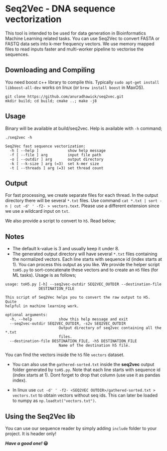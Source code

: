# Seq2Vec - DNA sequence vectorization

This tool is intended to be used for data generation in Bioinformatics Machine Learning related tasks. You can use Seq2Vec to convert FASTA or FASTQ data sets into k-mer frequency vectors. We use memory mapped files to read inputs faster and multi-worker pipeline to vectorise the sequences.

## Downloading and Compiling

You need boost c++ library to compile this. Typically `sudo apt-get install libboost-all-dev` works on linux (or `brew install boost` in MaxOS).

```
git clone https://github.com/anuradhawick/seq2vec.git
mkdir build; cd build; cmake ..; make -j8
```

## Usage
Binary will be available at build/seq2vec. Help is available with `-h` command;

```
./seq2vec -h

Seq2Vec fast sequence vectorization:
  -h [ --help ]             show help message
  -f [ --file ] arg         input file path
  -o [ --outdir ] arg       output directory
  -k [ --k-size ] arg (=3)  set k-mer size
  -t [ --threads ] arg (=3) set thread count

```

## Output

For fast processing, we create separate files for each thread. In the output directory there will be several `*.txt` files. Use command `cat *.txt | sort -n | cut -d' ' -f2- > vectors.text`. Please use a different extension since we use a wildcard input on `txt`.

We also provide a script to convert to `h5`. Read below;

## Notes

* The default k-value is 3 and usually keep it under 8.
* The generated output directory will have several `*.txt` files containing the normalized vectors. Each line starts with sequence id (index starts at 1). You can process this output as you like. We provide the helper script `toH5.py` to sort-concatenate these vectors and to create an `H5` files (for ML tasks). Usage is as follows;

```
usage: toH5.py [-h] --seq2vec-outdir SEQ2VEC_OUTDIR --destination-file
               DESTINATION_FILE

This script of Seq2Vec helps you to convert the raw output to H5. Quite
helpful in machine learning work.

optional arguments:
  -h, --help            show this help message and exit
  --seq2vec-outdir SEQ2VEC_OUTDIR, -s2v SEQ2VEC_OUTDIR
                        Output directory of seq2vec containing all the *.txt
                        files.
  --destination-file DESTINATION_FILE, -h5 DESTINATION_FILE
                        Name of the destination h5 file.
```

You can find the vectors inside the `h5` file `vectors` dataset.

* You can also use the `gathered-sorted.txt` inside the **seq2vec** output folder generated by `toH5.py`. Note that each line starts with sequence id (index starts at 1). Dont forget to drop that column (use use it as pandas index).

* In linux use `cut -d' ' -f2- <SEQ2VEC OUTDIR>/gathered-sorted.txt > vectors.txt` to obtain vectors without seq ids. This can later be loaded to numpy as `np.loadtxt("vectors.txt")`.

## Using the Seq2Vec lib

You can use our sequence reader by simply adding `include` folder to your project. It is header only!

***Have a good one!* 😃**
